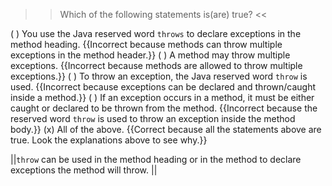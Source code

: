 >>Which of the following statements is(are) true? <<

( ) You use the Java reserved word <code>throws</code> to declare exceptions in the method heading. {{Incorrect because methods can throw multiple exceptions in the method header.}}
( ) A method may throw multiple exceptions. {{Incorrect because methods are allowed to throw multiple exceptions.}}
( ) To throw an exception, the Java reserved word <code>throw</code> is used. {{Incorrect because exceptions can be declared and thrown/caught inside a method.}}
( ) If an exception occurs in a method, it must be either caught or declared to be thrown from the method. {{Incorrect because the reserved word <code>throw</code> is used to throw an exception inside the method body.}}
(x) All of the above. {{Correct because all the statements above are true. Look the explanations above to see why.}}

||<code>throw</code> can be used in the method heading or in the method to declare exceptions the method will throw. ||
